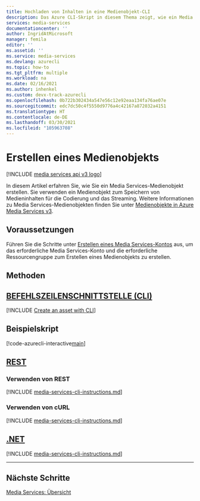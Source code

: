 ```yaml
---
title: Hochladen von Inhalten in eine Medienobjekt-CLI
description: Das Azure CLI-Skript in diesem Thema zeigt, wie ein Media Services-Medienobjekt erstellt wird, in das Inhalt hochgeladen werden kann.
services: media-services
documentationcenter: ''
author: IngridAtMicrosoft
manager: femila
editor: ''
ms.assetid: ''
ms.service: media-services
ms.devlang: azurecli
ms.topic: how-to
ms.tgt_pltfrm: multiple
ms.workload: na
ms.date: 02/16/2021
ms.author: inhenkel
ms.custom: devx-track-azurecli
ms.openlocfilehash: 0b722b302434a547e56c12e92eaa134fa76ae07e
ms.sourcegitcommit: edc7dc50c4f5550d9776a4c42167a872032a4151
ms.translationtype: HT
ms.contentlocale: de-DE
ms.lasthandoff: 03/30/2021
ms.locfileid: "105963708"
---
```

# <a name="create-an-asset"></a>Erstellen eines Medienobjekts

[!INCLUDE [media services api v3 logo](./includes/v3-hr.md)]

In diesem Artikel erfahren Sie, wie Sie ein Media Services-Medienobjekt erstellen.  Sie verwenden ein Medienobjekt zum Speichern von Medieninhalten für die Codierung und das Streaming.  Weitere Informationen zu Media Services-Medienobjekten finden Sie unter [Medienobjekte in Azure Media Services v3](assets-concept.md).

## <a name="prerequisites"></a>Voraussetzungen

Führen Sie die Schritte unter [Erstellen eines Media Services-Kontos](./account-create-how-to.md) aus, um das erforderliche Media Services-Konto und die erforderliche Ressourcengruppe zum Erstellen eines Medienobjekts zu erstellen.

## <a name="methods"></a>Methoden

## <a name="cli"></a>[BEFEHLSZEILENSCHNITTSTELLE (CLI)](#tab/cli/)

[!INCLUDE [Create an asset with CLI](./includes/task-create-asset-cli.md)]

## <a name="example-script"></a>Beispielskript

[!code-azurecli-interactive[main](../../../cli_scripts/media-services/create-asset/Create-Asset.sh "Create an asset")]

## <a name="rest"></a>[REST](#tab/rest/)

### <a name="using-rest"></a>Verwenden von REST

[!INCLUDE [media-services-cli-instructions.md](./includes/task-create-asset-rest.md)]

### <a name="using-curl"></a>Verwenden von cURL

[!INCLUDE [media-services-cli-instructions.md](./includes/task-create-asset-curl.md)]

## <a name="net"></a>[.NET](#tab/net/)

[!INCLUDE [media-services-cli-instructions.md](./includes/task-create-asset-dotnet.md)]

---

## <a name="next-steps"></a>Nächste Schritte

[Media Services: Übersicht](media-services-overview.md)
